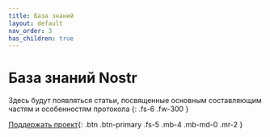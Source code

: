 ```yaml
---
title: База знаний
layout: default
nav_order: 3
has_children: true
---
```


# База знаний Nostr

Здесь будут появляться статьи, посвященные основным составляющим частям и особенностям протокола
{: .fs-6 .fw-300 }

[Поддержать проект](https://nostr.21ideas.org/docs/support.html){: .btn .btn-primary .fs-5 .mb-4 .mb-md-0 .mr-2 }
